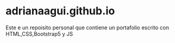 # adrianaagui.github.io
Este e un repoisito personal que contiene un portafolio escrito con HTML,CSS,Bootstrap5 y JS

